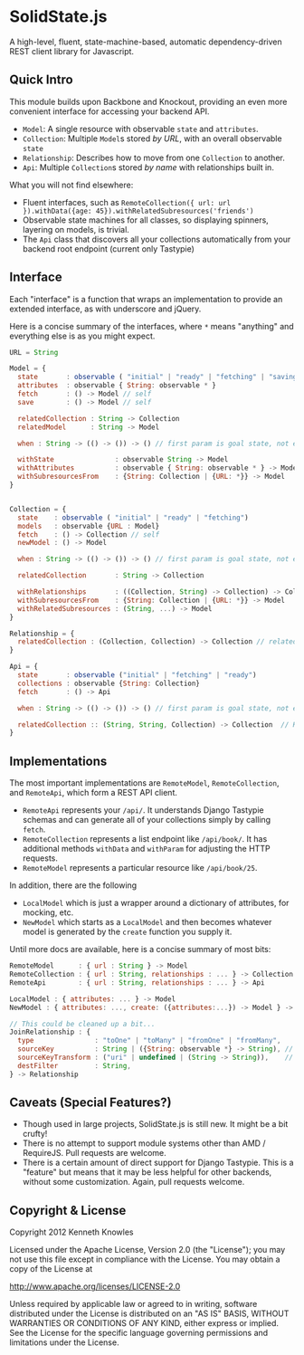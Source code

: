 SolidState.js
=============

A high-level, fluent, state-machine-based, automatic dependency-driven REST client library for Javascript.

Quick Intro
-----------

This module builds upon Backbone and Knockout, providing an even more convenient
interface for accessing your backend API. 

 - `Model`: A single resource with observable `state` and `attributes`.
 - `Collection`: Multiple `Model`s stored _by URL_, with an overall observable `state`
 - `Relationship`: Describes how to move from one `Collection` to another.
 - `Api`: Multiple `Collection`s stored _by name_ with relationships built in.

What you will not find elsewhere:

 - Fluent interfaces, such as `RemoteCollection({ url: url }).withData({age: 45}).withRelatedSubresources('friends')`
 - Observable state machines for all classes, so displaying spinners, layering on models, is trivial.
 - The `Api` class that discovers all your collections automatically from your backend root endpoint (current only Tastypie)


Interface
---------

Each "interface" is a function that wraps an implementation to provide an extended interface, as with underscore and jQuery.

Here is a concise summary of the interfaces, where `*` means "anything" and everything else is as you might expect.

```javascript
URL = String

Model = {
  state       : observable ( "initial" | "ready" | "fetching" | "saving")
  attributes  : observable { String: observable * }
  fetch       : () -> Model // self
  save        : () -> Model // self

  relatedCollection : String -> Collection
  relatedModel      : String -> Model

  when : String -> (() -> ()) -> () // first param is goal state, not event!

  withState               : observable String -> Model
  withAttributes          : observable { String: observable * } -> Model
  withSubresourcesFrom    : {String: Collection | {URL: *}} -> Model
}


Collection = {
  state    : observable ( "initial" | "ready" | "fetching")
  models   : observable {URL : Model}
  fetch    : () -> Collection // self
  newModel : () -> Model

  when : String -> (() -> ()) -> () // first param is goal state, not event!

  relatedCollection       : String -> Collection

  withRelationships       : ((Collection, String) -> Collection) -> Collection
  withSubresourcesFrom    : {String: Collection | {URL: *}} -> Model
  withRelatedSubresources : (String, ...) -> Model
}

Relationship = {
  relatedCollection : (Collection, Collection) -> Collection // relatedCollection(from, to) adds the right filters
}

Api = {
  state       : observable ("initial" | "fetching" | "ready")
  collections : observable {String: Collection}
  fetch       : () -> Api

  when : String -> (() -> ()) -> () // first param is goal state, not event!

  relatedCollection :: (String, String, Collection) -> Collection  // Keyed on source name, attribute name, and taking particular src collection too
}
```

Implementations
---------------

The most important implementations are `RemoteModel`, `RemoteCollection`, and `RemoteApi`, which form a REST API client.

 - `RemoteApi` represents your `/api/`. It understands Django Tastypie schemas and can generate all of your collections simply by calling `fetch`.
 - `RemoteCollection` represents a list endpoint like `/api/book/`. It has additional methods `withData` and `withParam` for adjusting the HTTP requests.
 - `RemoteModel` represents a particular resource like `/api/book/25`.

In addition, there are the following

 - `LocalModel` which is just a wrapper around a dictionary of attributes, for mocking, etc.
 - `NewModel` which starts as a `LocalModel` and then becomes whatever model is generated by the `create` function you supply it.

Until more docs are available, here is a concise summary of most bits:

```javascript
RemoteModel      : { url : String } -> Model
RemoteCollection : { url : String, relationships : ... } -> Collection
RemoteApi        : { url : String, relationships : ... } -> Api

LocalModel : { attributes: ... } -> Model
NewModel : { attributes: ..., create: ({attributes:...}) -> Model } -> Model

// This could be cleaned up a bit...
JoinRelationship : { 
  type               : "toOne" | "toMany" | "fromOne" | "fromMany",
  sourceKey          : String | ({String: observable *} -> String), // Either an attribute or a way to extract the transformed attribute
  sourceKeyTransform : ("uri" | undefined | (String -> String)),    // either "uri" 
  destFilter         : String,
} -> Relationship
```


Caveats (Special Features?)
---------------------------

 - Though used in large projects, SolidState.js is still new. It might be a bit crufty!
 - There is no attempt to support module systems other than AMD / RequireJS. Pull requests are welcome.
 - There is a certain amount of direct support for Django Tastypie. This is a "feature" but means that it may be less helpful for other backends, without some customization. Again, pull requests welcome.


Copyright & License
-------------------

Copyright 2012 Kenneth Knowles

Licensed under the Apache License, Version 2.0 (the "License"); you may not use
this file except in compliance with the License. You may obtain a copy of the
License at

http://www.apache.org/licenses/LICENSE-2.0

Unless required by applicable law or agreed to in writing, software distributed
under the License is distributed on an "AS IS" BASIS, WITHOUT WARRANTIES OR
CONDITIONS OF ANY KIND, either express or implied. See the License for the
specific language governing permissions and limitations under the License.
